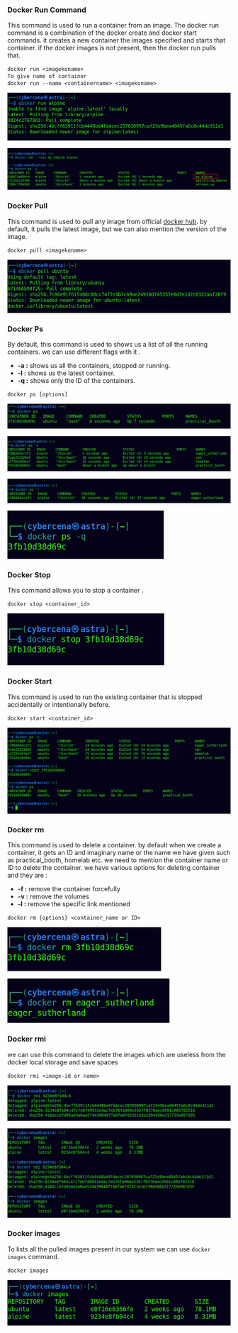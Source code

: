### Docker Run Command
This command is used to run a container from an image. The docker run command is a combination of the docker create and docker start commands. it creates a new container the images specified and starts that container. if the docker images is not present, then the docker run pulls that.

```
docker run <imagekoname>
To give name of container
docker run --name <containername> <imagekoname>
```

![](https://github.com/cybercena/Static-assets/blob/main/Docker/docker-run.png?raw=true)

![](https://github.com/cybercena/Static-assets/blob/main/Docker/docker-name.png?raw=true)

### Docker Pull
This command is used to pull any image from official [docker hub](https://hub.docker.com/). by default, it pulls the latest image, but we can also mention the version of the image.

```
docker pull <imagekoname>
```

![](https://raw.githubusercontent.com/cybercena/Static-assets/refs/heads/main/Docker/docker-pull.png)


### Docker Ps
By default, this  command is used to shows us a list of all the running containers.  we can use different flags with it .
- **-a :** shows us all the containers, stopped or running.
- **-l :** shows us the latest container.
- **-q :** shows only the ID of the containers.

```
docker ps [options]
```

![](https://github.com/cybercena/Static-assets/blob/main/Docker/docker-ps.png?raw=true)

![](https://github.com/cybercena/Static-assets/blob/main/Docker/dockerps-a.png?raw=true)

![](https://github.com/cybercena/Static-assets/blob/main/Docker/dockerps-l.png?raw=true)

![](https://github.com/cybercena/Static-assets/blob/main/Docker/dockerps-q.png?raw=true)

### Docker Stop
This command allows you to stop a container .

```
docker stop <container_id>
```

![](https://github.com/cybercena/Static-assets/blob/main/Docker/dockerstop.png?raw=true)

### Docker Start
This command is used to run the existing container that is stopped accidentally or intentionally before.

```
docker start <container_id>
```

![](https://github.com/cybercena/Static-assets/blob/main/Docker/dockerstart.png?raw=true)

### Docker rm
This command is used to delete a container. by default when  we create a container, it gets an ID and imaginary name or the name we have given such as practical_booth, homelab etc.
we need to mention the container name or ID to delete the container. we have various options for deleting container and they are :
- **-f :** remove the container forcefully
- **-v :** remove the volumes
- **-l :** remove the specific link mentioned

```
docker rm {options} <container_name or ID>
```

![](https://github.com/cybercena/Static-assets/blob/main/Docker/dockerrmid.png?raw=true)

![](https://github.com/cybercena/Static-assets/blob/main/Docker/dockerrmname.png?raw=true)

### Docker rmi
we can use this command to delete the images which are useless from the docker local storage and save spaces
```
docker rmi <image-id or name>
```

![](https://github.com/cybercena/Static-assets/blob/main/Docker/dockerrmi.png?raw=true)

![changes after removing images](https://github.com/cybercena/Static-assets/blob/main/Docker/dockerrmichanges.png?raw=true)


### Docker images
 To lists all the pulled images present in our system we can use ``docker images`` command.

```
docker images
```
 
![](https://github.com/cybercena/Static-assets/blob/main/Docker/dockerimages.png?raw=true)
